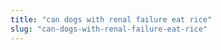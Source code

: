 ```yaml
---
title: "can dogs with renal failure eat rice"
slug: "can-dogs-with-renal-failure-eat-rice"
---
```


